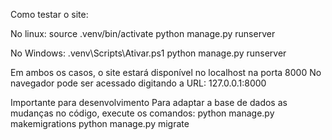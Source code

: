 Como testar o site:

No linux:
source .venv/bin/activate
python manage.py runserver

No Windows:
.venv\Scripts\Ativar.ps1
python manage.py runserver

Em ambos os casos, o site estará disponível no localhost na porta 8000
No navegador pode ser acessado digitando a URL:
127.0.0.1:8000

Importante para desenvolvimento
Para adaptar a base de dados as mudanças no código, execute os comandos:
python manage.py makemigrations
python manage.py migrate

